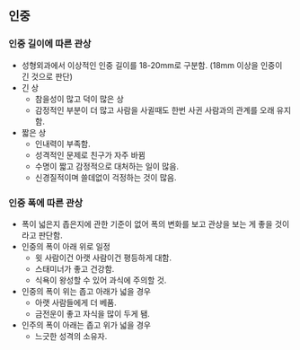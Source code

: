 ## 인중

### 인중 길이에 따른 관상

- 성형외과에서 이상적인 인중 길이를 18-20mm로 구분함. (18mm 이상을 인중이 긴 것으로 판단)
- 긴 상
  - 참을성이 많고 덕이 많은 상
  - 감정적인 부분이 더 많고 사람을 사귈때도 한번 사귄 사람과의 관계를 오래 유지함.
- 짧은 상
  - 인내력이 부족함.
  - 성격적인 문제로 친구가 자주 바뀜
  - 수명이 짧고 감정적으로 대처하는 일이 많음. 
  - 신경질적이며 쓸데없이 걱정하는 것이 많음.



### 인중 폭에 따른 관상

- 폭이 넓은지 좁은지에 관한 기준이 없어 폭의 변화를 보고 관상을 보는 게 좋을 것이라고 판단함.
- 인중의 폭이 아래 위로 일정
  - 윗 사람이건 아랫 사람이건 평등하게 대함.
  - 스태미너가 좋고 건강함.
  - 식욕이 왕성할 수 있어 과식에 주의할 것. 
- 인중의 폭이 위는 좁고 아래가 넓을 경우
  - 아랫 사람들에게 더 베품.
  - 금전운이 좋고 자식을 많이 두게 됌.
- 인주의 폭이 아래는 좁고 위가 넓을 경우
  - 느긋한 성격의 소유자.

